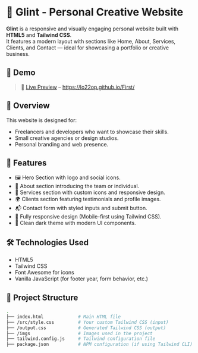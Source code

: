 # 🌟 Glint - Personal Creative Website

**Glint** is a responsive and visually engaging personal website built with **HTML5** and **Tailwind CSS**.  
It features a modern layout with sections like Home, About, Services, Clients, and Contact — ideal for showcasing a portfolio or creative business.

## 📸 Demo

> 🔗 [Live Preview](#) – https://lo22op.github.io/First/
## 📌 Overview

This website is designed for:
- Freelancers and developers who want to showcase their skills.
- Small creative agencies or design studios.
- Personal branding and web presence.

## 🚀 Features

- 🖼️ Hero Section with logo and social icons.
- 🧠 About section introducing the team or individual.
- 💼 Services section with custom icons and responsive design.
- 🌍 Clients section featuring testimonials and profile images.
- 📬 Contact form with styled inputs and submit button.
- 📱 Fully responsive design (Mobile-first using Tailwind CSS).
- 🌙 Clean dark theme with modern UI components.

## 🛠️ Technologies Used

- HTML5
- Tailwind CSS
- Font Awesome for icons
- Vanilla JavaScript (for footer year, form behavior, etc.)

## 📁 Project Structure

```bash
.
├── index.html             # Main HTML file
├── /src/style.css         # Your custom Tailwind CSS (input)
├── /output.css            # Generated Tailwind CSS (output)
├── /imgs                  # Images used in the project
├── tailwind.config.js     # Tailwind configuration file
├── package.json           # NPM configuration (if using Tailwind CLI)
